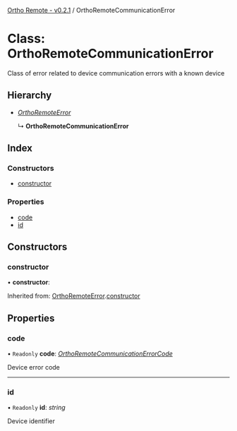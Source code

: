 [Ortho Remote - v0.2.1](../README.md) / OrthoRemoteCommunicationError

# Class: OrthoRemoteCommunicationError

Class of error related to device communication errors with a known device

## Hierarchy

* [*OrthoRemoteError*](orthoremoteerror.md)

  ↳ **OrthoRemoteCommunicationError**

## Index

### Constructors

* [constructor](orthoremotecommunicationerror.md#constructor)

### Properties

* [code](orthoremotecommunicationerror.md#code)
* [id](orthoremotecommunicationerror.md#id)

## Constructors

### constructor

• **constructor**: 

Inherited from: [OrthoRemoteError](orthoremoteerror.md).[constructor](orthoremoteerror.md#constructor)

## Properties

### code

• `Readonly` **code**: [*OrthoRemoteCommunicationErrorCode*](../enums/orthoremotecommunicationerrorcode.md)

Device error code

___

### id

• `Readonly` **id**: *string*

Device identifier
